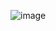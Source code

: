 ![image](https://user-images.githubusercontent.com/46824329/222969557-c248fe4a-277a-4ee2-af7e-2591fbde7dab.png)
